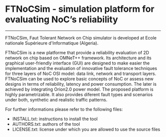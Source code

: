 # FTNoCSim - simulation platform for evaluating NoC’s reliability
****************************************************************************************************
FTNoCSim, Faut Tolerant Network on Chip simulator is developed at Ecole nationale Supérieure d'Informatique (Algeria).

FTNoCSim is a new platforme that provide a reliability evaluation of 2D network on chip based on OMNeT++ framework. Its architecture and its graphical user-friendly interface (GUI) are designed to make easier the implementation and the evaluation of innovative fault tolerance techniques for three layers of NoC OSI model: data link, network and transport layers.
FTNoCSim can be used to  explore basic concepts of NoC or assess new designs in terms of reliability, latency and power consumption. The later is achieved by integrating Orion2.0 power model. The proposed platform is highly parametrizable. It also provides diferent fault types and scenarios under both, synthetic and realistic traffic patterns.

For further informations please refer to the following files:
- INSTALL.txt: instructions to install the tool
- AUTHORS.txt: authors of the tool
- LICENSE.txt: license under which you are allowed to use the source files
